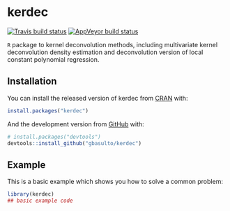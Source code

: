 
<!-- README.md is generated from README.Rmd. Please edit that file -->
kerdec
======

<!-- badges: start -->
[![Travis build status](https://travis-ci.org/gbasulto/kerdec.svg?branch=master)](https://travis-ci.org/gbasulto/kerdec) [![AppVeyor build status](https://ci.appveyor.com/api/projects/status/github/gbasulto/kerdec?branch=master&svg=true)](https://ci.appveyor.com/project/gbasulto/kerdec) <!-- badges: end -->

`R` package to kernel deconvolution methods, including multivariate kernel deconvolution density estimation and deconvolution version of local constant polynomial regression.

Installation
------------

You can install the released version of kerdec from [CRAN](https://CRAN.R-project.org) with:

``` r
install.packages("kerdec")
```

And the development version from [GitHub](https://github.com/) with:

``` r
# install.packages("devtools")
devtools::install_github("gbasulto/kerdec")
```

Example
-------

This is a basic example which shows you how to solve a common problem:

``` r
library(kerdec)
## basic example code
```
